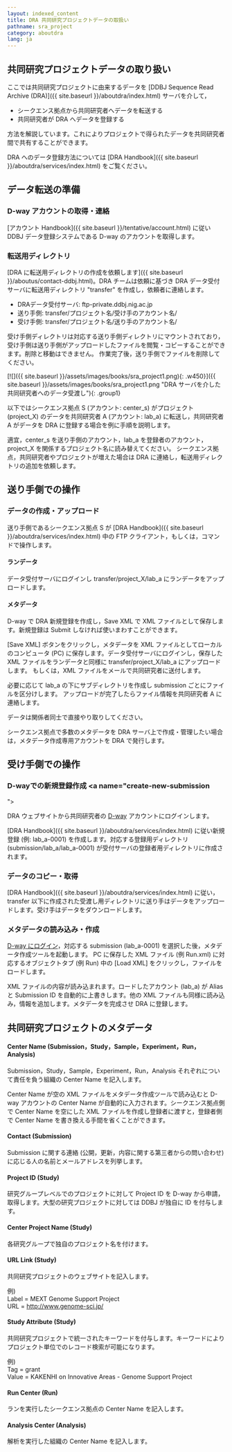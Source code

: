 ```yaml
---
layout: indexed_content
title: DRA 共同研究プロジェクトデータの取扱い
pathname: sra_project
category: aboutdra
lang: ja
---
```


## 共同研究プロジェクトデータの取り扱い <a name="project"></a>

ここでは共同研究プロジェクトに由来するデータを [DDBJ Sequence Read Archive (DRA)]({{ site.baseurl }}/aboutdra/index.html) サーバを介して，

  - シークエンス拠点から共同研究者へデータを転送する
  - 共同研究者が DRA へデータを登録する

方法を解説しています。これによりプロジェクトで得られたデータを共同研究者間で共有することができます。

DRA へのデータ登録方法については [DRA Handbook]({{ site.baseurl }}/aboutdra/services/index.html) をご覧ください。

## データ転送の準備 <a name="transfer"></a>

### D-way アカウントの取得・連絡 <a name="create-dway-account"></a>

[アカウント Handbook]({{ site.baseurl }}/tentative/account.html) に従い DDBJ データ登録システムである D-way のアカウントを取得します。

### 転送用ディレクトリ <a name="directory-for-transfer"></a>

[DRA に転送用ディレクトリの作成を依頼します]({{ site.baseurl }}/aboutus/contact-ddbj.html)。DRA チームは依頼に基づき DRA データ受付サーバに転送用ディレクトリ "transfer" を作成し，依頼者に連絡します。

  - DRAデータ受付サーバ: ftp-private.ddbj.nig.ac.jp
  - 送り手側: transfer/プロジェクト名/受け手のアカウント名/
  - 受け手側: transfer/プロジェクト名/送り手のアカウント名/

受け手側ディレクトリは対応する送り手側ディレクトリにマウントされており，受け手側は送り手側がアップロードしたファイルを閲覧・コピーすることができます。削除と移動はできません。 作業完了後，送り手側でファイルを削除してください。

[![]({{ site.baseurl }}/assets/images/books/sra_project1.png){: .w450}]({{ site.baseurl }}/assets/images/books/sra_project1.png "DRA サーバを介した共同研究者へのデータ受渡し"){: .group1}

以下ではシークエンス拠点 S (アカウント: center_s) がプロジェクト (project_X) のデータを共同研究者 A (アカウント: lab_a) に転送し，共同研究者 A がデータを DRA に登録する場合を例に手順を説明します。

適宜，center_s を送り手側のアカウント，lab_a を登録者のアカウント，project_X
を関係するプロジェクト名に読み替えてください。 シークエンス拠点，共同研究者やプロジェクトが増えた場合は DRA に連絡し，転送用ディレクトリの追加を依頼します。

## 送り手側での操作 <a name="sender"></a>

### データの作成・アップロード <a name="create-data-upload"></a>

送り手側であるシークエンス拠点 S が [DRA Handbook]({{ site.baseurl }}/aboutdra/services/index.html) 中の FTP クライアント，もしくは，コマンドで操作します。

#### ランデータ <a name="ランデータ"></a>

データ受付サーバにログインし transfer/project_X/lab_a にランデータをアップロードします。

#### メタデータ <a name="メタデータ"></a>

D-way で DRA 新規登録を作成し，Save XML で XML ファイルとして保存します。新規登録は Submit しなければ使いまわすことができます。

[Save XML] ボタンをクリックし，メタデータを XML ファイルとしてローカルのコンピュータ (PC) に保存します。データ受付サーバにログインし，保存した XML ファイルをランデータと同様に transfer/project_X/lab_a にアップロードします。 もしくは，XML ファイルをメールで共同研究者に送付します。

必要に応じて lab_a の下にサブディレクトリを作成し submission ごとにファイルを区分けします。 アップロードが完了したらファイル情報を共同研究者 A に連絡します。

<span class="red">データは関係者同士で直接やり取りしてください。</span>

シークエンス拠点で多数のメタデータを DRA サーバ上で作成・管理したい場合は，メタデータ作成専用アカウントを DRA で発行します。

## 受け手側での操作 <a name="receiver"></a>

### D-wayでの新規登録作成 <a name="create-new-submission
"></a>

DRA ウェブサイトから共同研究者の [D-way](https://ddbj.nig.ac.jp/D-way/) アカウントにログインします。

[DRA Handbook]({{ site.baseurl }}/aboutdra/services/index.html) に従い新規登録 (例: lab_a-0001)
を作成します。対応する登録用ディレクトリ
(submission/lab_a/lab_a-0001) が受付サーバの登録者用ディレクトリに作成されます。

### データのコピー・取得 <a name="upload-download"></a>

[DRA Handbook]({{ site.baseurl }}/aboutdra/services/index.html) に従い，transfer 以下に作成された受渡し用ディレクトリに送り手はデータをアップロードします。受け手はデータをダウンロードします。

### メタデータの読み込み・作成 <a name="create-metadata"></a>

[D-way にログイン](https://ddbj.nig.ac.jp/D-way/)，対応する submission
(lab_a-0001) を選択した後，メタデータ作成ツールを起動します。 PC に保存した XML ファイル (例 Run.xml) に対応するオブジェクトタブ (例 Run) 中の [Load XML] をクリックし，ファイルをロードします。

XML ファイルの内容が読み込まれます。ロードしたアカウント (lab_a) が Alias と Submission ID
を自動的に上書きします。他の XML ファイルも同様に読み込み，情報を追加します。メタデータを完成させ
DRA に登録します。

## 共同研究プロジェクトのメタデータ <a name="metadata"></a>

#### Center Name (Submission，Study，Sample，Experiment，Run，Analysis) <a name="Center_Name_Submission，Study，Sample，Experiment，Run，Analysis"></a>

Submission，Study，Sample，Experiment，Run，Analysis それぞれについて責任を負う組織の Center Name を記入します。

Center Name が空の XML ファイルをメタデータ作成ツールで読み込むと D-way アカウントの Center Name が自動的に入力されます。シークエンス拠点側で Center Name を空にした XML ファイルを作成し登録者に渡すと，登録者側で Center Name を書き換える手間を省くことができます。

#### Contact (Submission) <a name="Contact_Submission"></a>

Submission に関する連絡 (公開，更新，内容に関する第三者からの問い合わせ) に応じる人の名前とメールアドレスを列挙します。

#### Project ID (Study) <a name="Project_ID_Study"></a>

研究グループレベルでのプロジェクトに対して Project ID を D-way から申請，取得します。大型の研究プロジェクトに対しては DDBJ が独自に ID を付与します。

#### Center Project Name (Study) <a name="Center_Project_Name_Study"></a>

各研究グループで独自のプロジェクト名を付けます。

#### URL Link (Study) <a name="URL_Link_Study"></a>

共同研究プロジェクトのウェブサイトを記入します。

例)  
Label = MEXT Genome Support Project  
URL = http://www.genome-sci.jp/

#### Study Attribute (Study) <a name="Study_Attribute_Study"></a>

共同研究プロジェクトで統一されたキーワードを付与します。キーワードによりプロジェクト単位でのレコード検索が可能になります。

例)  
Tag = grant  
Value = KAKENHI on Innovative Areas - Genome Support Project

#### Run Center (Run) <a name="Run_Center_Run"></a>

ランを実行したシークエンス拠点の Center Name を記入します。

#### Analysis Center (Analysis) <a name="Analysis_Center_Analysis"></a>

解析を実行した組織の Center Name を記入します。
